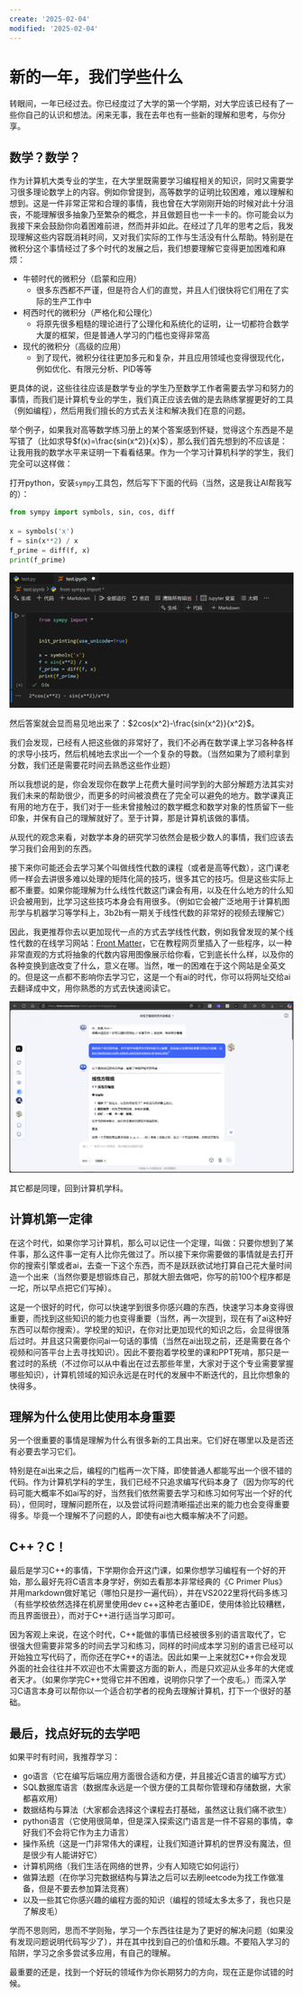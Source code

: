 ```yaml
---
create: '2025-02-04'
modified: '2025-02-04'
---
```


# 新的一年，我们学些什么

转眼间，一年已经过去。你已经度过了大学的第一个学期，对大学应该已经有了一些你自己的认识和想法。闲来无事，我在去年也有一些新的理解和思考，与你分享。

## 数学？数学？

作为计算机大类专业的学生，在大学里既需要学习编程相关的知识，同时又需要学习很多理论数学上的内容。例如你曾提到，高等数学的证明比较困难，难以理解和想到。这是一件非常正常和合理的事情，我也曾在大学刚刚开始的时候对此十分沮丧，不能理解很多抽象乃至繁杂的概念，并且做题目也一卡一卡的。你可能会以为我接下来会鼓励你向着困难前进，然而并非如此。在经过了几年的思考之后，我发现理解这些内容既消耗时间，又对我们实际的工作与生活没有什么帮助。特别是在微积分这个事情经过了多个时代的发展之后，我们想要理解它变得更加困难和麻烦：

* 牛顿时代的微积分（启蒙和应用）
  * 很多东西都不严谨，但是符合人们的直觉，并且人们很快将它们用在了实际的生产工作中
* 柯西时代的微积分（严格化和公理化）
  * 将原先很多粗糙的理论进行了公理化和系统化的证明，让一切都符合数学大厦的框架，但是普通人学习的门槛也变得非常高
* 现代的微积分（高级的应用）
  * 到了现代，微积分往往更加多元和复杂，并且应用领域也变得很现代化，例如优化、有限元分析、PID等等

更具体的说，这些往往应该是数学专业的学生乃至数学工作者需要去学习和努力的事情，而我们是计算机专业的学生，我们真正应该去做的是去熟练掌握更好的工具（例如编程），然后用我们擅长的方式去关注和解决我们在意的问题。

举个例子，如果我对高等数学练习册上的某个答案感到怀疑，觉得这个东西是不是写错了（比如求导$f(x)=\frac{sin(x^2)}{x}$），那么我们首先想到的不应该是：让我用我的数学水平来证明一下看看结果。作为一个学习计算机科学的学生，我们完全可以这样做：

打开python，安装`sympy`工具包，然后写下下面的代码（当然，这是我让AI帮我写的）：

```python
from sympy import symbols, sin, cos, diff

x = symbols('x')
f = sin(x**2) / x
f_prime = diff(f, x)
print(f_prime)
```

<img src="./assets/image-20250204160036045.png" alt="image-20250204160036045" style="zoom: 50%;" />

然后答案就会显而易见地出来了：$2cos(x^2)-\frac{sin(x^2)}{x^2}$。

我们会发现，已经有人把这些做的非常好了，我们不必再在数学课上学习各种各样的求导小技巧，然后机械地去求出一个一个复杂的导数。（当然如果为了顺利拿到分数，我们还是需要花时间去熟悉这些作业题）

所以我想说的是，你会发现你在数学上花费大量时间学到的大部分解题方法其实对我们未来的帮助很少，而更多的时间被浪费在了完全可以避免的地方。数学课真正有用的地方在于，我们对于一些未曾接触过的数学概念和数学对象的性质留下一些印象，并保有自己的理解就好了。至于计算，那是计算机该做的事情。

从现代的观念来看，对数学本身的研究学习依然会是极少数人的事情，我们应该去学习我们会用到的东西。

接下来你可能还会去学习某个叫做线性代数的课程（或者是高等代数），这门课老师一样会去讲很多难以处理的矩阵化简的技巧，很多其它的技巧。但是这些实际上都不重要。如果你能理解为什么线性代数这门课会有用，以及在什么地方的什么知识会被用到，比学习这些技巧本身会有用很多。（例如它会被广泛地用于计算机图形学与机器学习等学科上，3b2b有一期关于线性代数的非常好的视频去理解它）

因此，我更推荐你去以更加现代一点的方式去学线性代数，例如我曾发现的某个线性代数的在线学习网站：[Front Matter](https://textbooks.math.gatech.edu/ila/)，它在教程网页里插入了一些程序，以一种非常直观的方式将抽象的代数内容用图像展示给你看，它到底长什么样，以及你的各种变换到底改变了什么，意义在哪。当然，唯一的困难在于这个网站是全英文的。但是这一点都不影响你去学习它，这是一个有ai的时代，你可以将网址交给ai去翻译成中文，用你熟悉的方式去快速阅读它。

<img src="./assets/image-20250204191520933.png" alt="image-20250204191520933" style="zoom:50%;" />

其它都是同理，回到计算机学科。

## 计算机第一定律

在这个时代，如果你学习计算机，那么可以记住一个定理，叫做：只要你想到了某件事，那么这件事一定有人比你先做过了。所以接下来你需要做的事情就是去打开你的搜索引擎或者ai，去查一下这个东西，而不是跃跃欲试地打算自己花大量时间造一个出来（当然你要是想锻炼自己，那就大胆去做吧，你写的前100个程序都是一坨，所以早点把它们写掉）。

这是一个很好的时代，你可以快速学到很多你感兴趣的东西，快速学习本身变得很重要，而找到这些知识的能力也变得重要（当然，再一次提到，现在有了ai这种好东西可以帮你搜索）。学校里的知识，在你对比更加现代的知识之后，会显得很落后过时。并且这只需要你问ai一句话的事情（当然在ai出现之前，还是需要在各个视频和问答平台上去寻找知识）。因此不要抱着学校里的课和PPT死啃，那只是一套过时的系统（不过你可以从中看出在过去那些年里，大家对于这个专业需要掌握哪些知识），计算机领域的知识永远是在时代的发展中不断迭代的，且比你想象的快得多。

## 理解为什么使用比使用本身重要

另一个很重要的事情是理解为什么有很多新的工具出来。它们好在哪里以及是否还有必要去学习它们。

特别是在ai出来之后，编程的门槛再一次下降，即使普通人都能写出一个很不错的代码。作为计算机学科的学生，我们已经不只追求编写代码本身了（因为你写的代码可能大概率不如ai写的好，当然我们依然需要去学习和练习如何写出一个好的代码），但同时，理解问题所在，以及尝试将问题清晰描述出来的能力也会变得重要得多。毕竟一个理解不了问题的人，即使有ai也大概率解决不了问题。

## C++？C！

最后是学习C++的事情，下学期你会开这门课，如果你想学习编程有一个好的开始，那么最好先将C语言本身学好，例如去看那本非常经典的《C Primer Plus》并用markdown做好笔记（哪怕只是抄一遍代码），并在VS2022里将代码多练习（有些学校依然选择在机房里使用dev c++这种老古董IDE，使用体验比较糟糕，而且界面很丑），而对于C++进行适当学习即可。

因为客观上来说，在这个时代，C++能做的事情已经被很多别的语言取代了，它很强大但需要非常多的时间去学习和练习，同样的时间成本学习别的语言已经可以开始独立写代码了，而你还在学C++的语法。因此如果一上来就怼C++你会发现外面的社会往往并不欢迎也不太需要这方面的新人，而是只欢迎从业多年的大佬或者天才。（如果你学完C++觉得它并不困难，说明你只学了一个皮毛。）而深入学习C语言本身可以帮你以一个适合初学者的视角去理解计算机，打下一个很好的基础。

## 最后，找点好玩的去学吧

如果平时有时间，我推荐学习：

* go语言（它在编写后端应用方面很合适和方便，并且接近C语言的编写方式）
* SQL数据库语言（数据库永远是一个很方便的工具帮你管理和存储数据，大家都喜欢用）
* 数据结构与算法（大家都会选择这个课程去打基础，虽然这让我们痛不欲生）
* python语言（它使用很简单，但是深入探索这门语言是一件不容易的事情，幸好我们不会将它作为主力语言）
* 操作系统（这是一门非常伟大的课程，让我们知道计算机的世界没有魔法，但是很少有人能讲好它）
* 计算机网络（我们生活在网络的世界，少有人知晓它如何运行）
* 做算法题（在你学习完数据结构与算法之后可以去刷leetcode为找工作做准备，但是不要去参加算法竞赛）
* 以及一些其它你感兴趣的编程方面的知识（编程的领域太多太多了，我也只是了解皮毛）

学而不思则罔，思而不学则殆，学习一个东西往往是为了更好的解决问题（如果没有发现问题说明代码写少了），并在其中找到自己的价值和乐趣。不要陷入学习的陷阱，学习之余多尝试多应用，有自己的理解。

最重要的还是，找到一个好玩的领域作为你长期努力的方向，现在正是你试错的时候。
